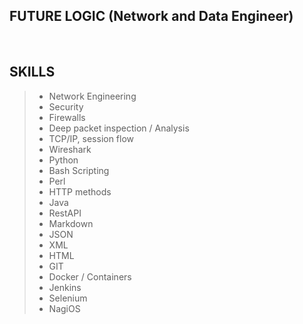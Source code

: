 ## FUTURE LOGIC (Network and Data Engineer)

<br />

## SKILLS
>   - Network Engineering
>   - Security
>   - Firewalls
>   - Deep packet inspection / Analysis
>   - TCP/IP, session flow
>   - Wireshark
>   - Python
>   - Bash Scripting
>   - Perl
>   - HTTP methods
>   - Java
>   - RestAPI
>   - Markdown
>   - JSON
>   - XML
>   - HTML
>   - GIT
>   - Docker / Containers
>   - Jenkins
>   - Selenium
>   - NagiOS
